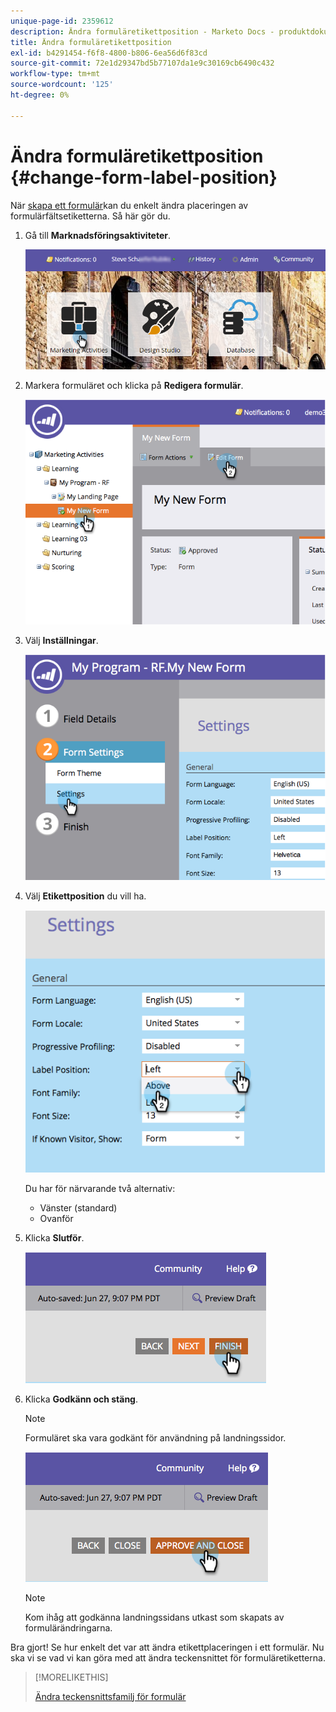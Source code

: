 ```yaml
---
unique-page-id: 2359612
description: Ändra formuläretikettposition - Marketo Docs - produktdokumentation
title: Ändra formuläretikettposition
exl-id: b4291454-f6f8-4800-b806-6ea56d6f83cd
source-git-commit: 72e1d29347bd5b77107da1e9c30169cb6490c432
workflow-type: tm+mt
source-wordcount: '125'
ht-degree: 0%

---
```


# Ändra formuläretikettposition {#change-form-label-position}

När [skapa ett formulär](/help/marketo/product-docs/demand-generation/forms/creating-a-form/create-a-form.md)kan du enkelt ändra placeringen av formulärfältsetiketterna. Så här gör du.

1. Gå till **Marknadsföringsaktiviteter**.

   ![](assets/login-marketing-activities-2.png)

1. Markera formuläret och klicka på **Redigera formulär**.

   ![](assets/image2014-9-15-16-3a16-3a9.png)

1. Välj **Inställningar**.

   ![](assets/image2014-9-15-16-3a16-3a26.png)

1. Välj **Etikettposition** du vill ha.

   ![](assets/image2014-9-15-16-3a16-3a39.png)

   Du har för närvarande två alternativ:

   * Vänster (standard)
   * Ovanför

1. Klicka **Slutför**.

   ![](assets/image2014-9-15-16-3a16-3a49.png)

1. Klicka **Godkänn och stäng**.

   >[!NOTE]
   >
   >Formuläret ska vara godkänt för användning på landningssidor.

   ![](assets/image2014-9-15-16-3a17-3a12.png)

   >[!NOTE]
   >
   >Kom ihåg att godkänna landningssidans utkast som skapats av formulärändringarna.

Bra gjort! Se hur enkelt det var att ändra etikettplaceringen i ett formulär. Nu ska vi se vad vi kan göra med att ändra teckensnittet för formuläretiketterna.

>[!MORELIKETHIS]
>
>[Ändra teckensnittsfamilj för formulär](/help/marketo/product-docs/demand-generation/forms/form-design/change-the-form-font-family.md)
